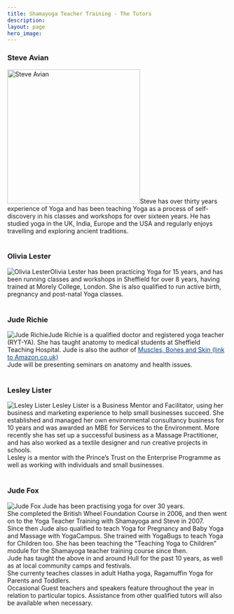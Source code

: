 ```yaml
---
title: Shamayoga Teacher Training - The Tutors
description:
layout: page
hero_image:
---
```


### Steve Avian

<div><img alt="Steve Avian" class="photo-tutor" width="303" height="306" src="https://lh3.googleusercontent.com/-wpvmBtvl8fA/WznJuOZfO6I/AAAAAAAABvU/8ENGZJq8anMYpNPNYLk476xn74ZYl-zaQCJoC/w302-c-e30/steve-tutor.png" />Steve has over thirty years experience of Yoga and has been teaching Yoga as a process of self-discovery in his classes and workshops for over sixteen years. He has studied yoga in the UK, India, Europe and the USA and regularly enjoys travelling and exploring ancient traditions.</div>

<div style="clear: both;">&nbsp;</div>

### Olivia Lester

<div><img alt="Olivia Lester" class="photo-tutor" src="https://lh3.googleusercontent.com/-k-cOmxfZyZQ/WyvE5vQmaGI/AAAAAAAABls/Xps1YVPvk9Ax--I6Doif88b9cMWbIzDEwCJoC/w302-h302-n-e30/olivia.jpg" />Olivia Lester has been practicing Yoga for 15 years, and has been running classes and workshops in Sheffield for over 8 years, having trained at Morely College, London. She is also qualified to run active birth, pregnancy and post-natal Yoga classes.</div>

<div style="clear: both;">&nbsp;</div>

### Jude Richie

<div><img alt="Jude Richie" class="photo-tutor" src="https://lh3.googleusercontent.com/-6xR7Xz9WfUg/WznFxfy1jmI/AAAAAAAABuo/aedvHMqUMmEtHUtvhOodNEBoVvwysVK3wCJoC/w302-c-e30/jude-new.jpg" />Jude Richie is a qualified doctor and registered yoga teacher (RYT-YA). She has taught anatomy to medical students at Sheffield Teaching Hospital. Jude is also the author of&nbsp;<a style="color: #09407c; margin: 0px; padding: 0px;" href="https://www.amazon.co.uk/Crash-Course-Muscles-Bones-Course-UK/dp/0723434344/ref=sr_1_1?s=books&amp;ie=UTF8&amp;qid=1286828441&amp;sr=1-1">Muscles, Bones and Skin (link to Amazon.co.uk)</a></div>

<div>Jude will be presenting seminars on anatomy and health issues.</div>

<div style="clear: both;">&nbsp;</div>

### Lesley Lister

<div><img alt="Lesley Lister" class="photo-tutor" src="https://lh3.googleusercontent.com/-L978zUh-Y9Y/WypntyYC8sI/AAAAAAAABgM/TBE7Id8b1KMIEKDdvt5MDbB7oJujoZB3QCJoC/w302-c-e30/Lesley%2BLister%2B7.jpg" /> Lesley Lister is a Business Mentor and Facilitator, using her business and marketing experience to help small businesses succeed. She established and managed her own environmental consultancy business for 10 years and was awarded an MBE for Services to the Environment. More recently she has set up a successful business as a Massage Practitioner, and has also worked as a textile designer and run creative projects in schools.<br />Lesley is a mentor with the Prince&rsquo;s Trust on the Enterprise Programme as well as working with individuals and small businesses.</div>

<div style="clear: both;">&nbsp;</div>

### Jude Fox

<div><img alt="Jude Fox" class="photo-tutor" src="https://lh3.googleusercontent.com/-jPahyjnnZUw/WypuVc7FV-I/AAAAAAAABjw/6sRS6tXLfugKm58toZIxB9gJ_-LEBbWGQCL0BGAs/w302-c-e30/JudeFox.jpg" /> Jude has been practising yoga for over 30 years.<br />She completed the British Wheel Foundation Course in 2006, and then went on to the Yoga Teacher Training with Shamayoga and Steve in 2007.<br />Since then Jude also qualified to teach Yoga for Pregnancy and Baby Yoga and Massage with YogaCampus. She trained with YogaBugs to teach Yoga for Children too. She has been teaching the "Teaching Yoga to Children" module for the Shamayoga teacher training course since then.<br />Jude has taught the above in and around Hull for the past 10 years, as well as at local community camps and festivals.<br />She currenty teaches classes in adult Hatha yoga, Ragamuffin Yoga for Parents and Toddlers.</div>


<div class="well well-lg">Occasional Guest teachers and speakers feature throughout the year in relation to particular topics. Assistance from other qualified tutors will also be available when necessary.&nbsp;</div>